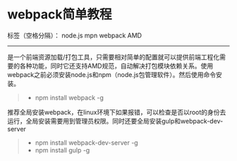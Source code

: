 ﻿# webpack简单教程

标签（空格分隔）： node.js mpn webpack AMD

---

是一个前端资源加载/打包工具，只需要相对简单的配置就可以提供前端工程化需要的各种功能，同时它还支持AMD规范，自动解决打包模块依赖关系。使用webpack之前必须安装node.js和npm（node.js包管理软件）。然后使用命令安装。

> * npm install webpack -g

推荐全局安装webpack，在linux环境下如果报错，可以检查是否以root的身份去运行，全局安装需要用到管理员权限。同时还要全局安装gulp和webpack-dev-server


> * npm install webpack-dev-server -g
> * npm install gulp -g

